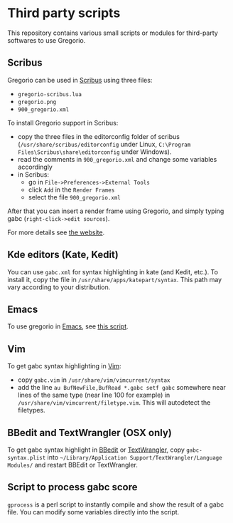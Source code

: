 # Third party scripts

This repository contains various small scripts or modules for third-party softwares to use Gregorio.

## Scribus

Gregorio can be used in [Scribus](http://wiki.scribus.net/canvas/Scribus) using three files:

 * `gregorio-scribus.lua`
 * `gregorio.png`
 * `900_gregorio.xml`

To install Gregorio support in Scribus:

 * copy the three files in the editorconfig folder of scribus (`/usr/share/scribus/editorconfig` under Linux, `C:\Program Files\Scribus\share\editorconfig`
under Windows).
 * read the comments in `900_gregorio.xml` and change some variables accordingly
 * in Scribus:
   * go in `File->Preferences->External Tools`
   * click `Add` in the `Render Frames`
   * select the file `900_gregorio.xml`

After that you can insert a render frame using Gregorio, and simply 
typing gabc (`right-click->edit sources`).

For more details see [the website](http://home.gna.org/gregorio/scribus).

## Kde editors (Kate, Kedit)

You can use `gabc.xml` for syntax highlighting in kate (and Kedit, etc.). To 
install it, copy the file in `/usr/share/apps/katepart/syntax`. This path
may vary according to your distribution.

## Emacs

To use gregorio in [Emacs](https://www.gnu.org/software/emacs/), see [this script](https://github.com/cajetanus/gregorio-mode.el).

## Vim

To get gabc syntax highlighting in [Vim](http://www.vim.org/):

 * copy `gabc.vim` in `/usr/share/vim/vimcurrent/syntax` 
 * add the line `au BufNewFile,BufRead *.gabc setf gabc`
somewhere near lines of the same type (near line 100 for example) in
`/usr/share/vim/vimcurrent/filetype.vim`. This will autodetect the filetypes.

## BBedit and TextWrangler (OSX only)

To get gabc syntax highlight in [BBedit](http://www.barebones.com/products/bbedit/) or [TextWrangler](http://www.barebones.com/products/textwrangler/), copy `gabc-syntax.plist` into `~/Library/Application Support/TextWrangler/Language Modules/` and restart BBEdit or TextWrangler.

## Script to process gabc score

`gprocess` is a perl script to instantly compile and show the result of a gabc
file. You can modify some variables directly into the script.
